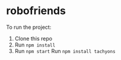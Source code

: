 # robofriends
To run the project:

1. Clone this repo
2. Run `npm install`
3. Run `npm start`
Run `npm install tachyons`
